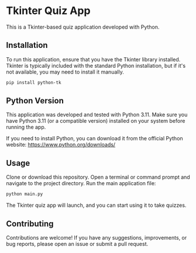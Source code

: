 # Tkinter Quiz App

This is a Tkinter-based quiz application developed with Python.

## Installation

To run this application, ensure that you have the Tkinter library installed. Tkinter is typically included with the standard Python installation, but if it's not available, you may need to install it manually.

```bash
pip install python-tk
```

## Python Version

This application was developed and tested with Python 3.11. Make sure you have Python 3.11 (or a compatible version) installed on your system before running the app.

If you need to install Python, you can download it from the official Python website: https://www.python.org/downloads/

## Usage

Clone or download this repository.
Open a terminal or command prompt and navigate to the project directory.
Run the main application file:

```bash
python main.py
```
The Tkinter quiz app will launch, and you can start using it to take quizzes.

## Contributing

Contributions are welcome! If you have any suggestions, improvements, or bug reports, please open an issue or submit a pull request.
